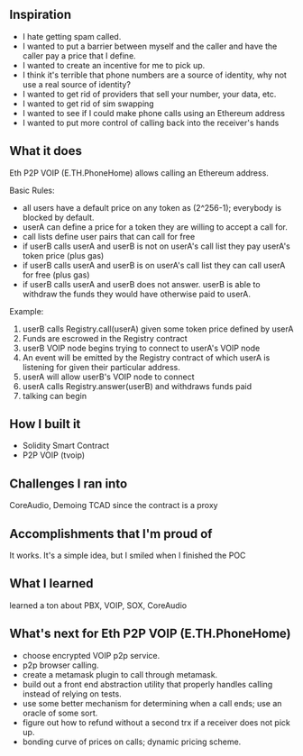 ## Inspiration
- I hate getting spam called.
- I wanted to put a barrier between myself and the caller and have the caller pay a price that I define.
- I wanted to create an incentive for me to pick up.
- I think it's terrible that phone numbers are a source of identity, why not use a real source of identity?
- I wanted to get rid of providers that sell your number, your data, etc.
- I wanted to get rid of sim swapping
- I wanted to see if I could make phone calls using an Ethereum address
- I wanted to put more control of calling back into the receiver's hands

## What it does
Eth P2P VOIP (E.TH.PhoneHome) allows calling an Ethereum address.

Basic Rules:

- all users have a default price on any token as (2^256-1); everybody is blocked by default.
- userA can define a price for a token they are willing to accept a call for.
- call lists define user pairs that can call for free
- if userB calls userA and userB is not on userA's call list they pay userA's token price (plus gas)
- if userB calls userA and userB is on userA's call list they can call userA for free (plus gas)
- if userB calls userA and userB does not answer. userB is able to withdraw the funds they would have otherwise paid to userA.

Example:
1. userB calls Registry.call(userA) given some token price defined by userA
1. Funds are escrowed in the Registry contract
1. userB VOIP node begins trying to connect to userA's VOIP node
1. An event will be emitted by the Registry contract of which userA is listening for given their particular address.
1. userA will allow userB's VOIP node to connect
1. userA calls Registry.answer(userB) and withdraws funds paid
1. talking can begin

## How I built it
- Solidity Smart Contract
- P2P VOIP (tvoip)

## Challenges I ran into
CoreAudio, Demoing TCAD since the contract is a proxy

## Accomplishments that I'm proud of
It works. It's a simple idea, but I smiled when I finished the POC

## What I learned
learned a ton about PBX, VOIP, SOX, CoreAudio

## What's next for Eth P2P VOIP (E.TH.PhoneHome)
- choose encrypted VOIP p2p service.
- p2p browser calling.
- create a metamask plugin to call through metamask.
- build out a front end abstraction utility that properly handles calling instead of relying on tests.
- use some better mechanism for determining when a call ends; use an oracle of some sort.
- figure out how to refund without a second trx if a receiver does not pick up.
- bonding curve of prices on calls; dynamic pricing scheme.

